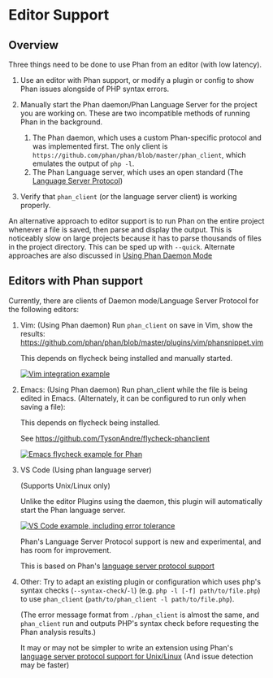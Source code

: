 Editor Support
==============

Overview
--------

Three things need to be done to use Phan from an editor (with low latency).

1. Use an editor with Phan support, or modify a plugin or config to show Phan issues alongside of PHP syntax errors.
2. Manually start the Phan daemon/Phan Language Server for the project you are working on. These are two incompatible methods of running Phan in the background.

   1. The Phan daemon, which uses a custom Phan-specific protocol and was implemented first. The only client is `https://github.com/phan/phan/blob/master/phan_client`, which emulates the output of `php -l`.
   2. The Phan Language server, which uses an open standard (The [Language Server Protocol](https://github.com/Microsoft/language-server-protocol))
3. Verify that `phan_client` (or the language server client) is working properly.

An alternative approach to editor support is to run Phan on the entire project whenever a file is saved, then parse and display the output. This is noticeably slow on large projects because it has to parse thousands of files in the project directory. This can be sped up with `--quick`. Alternate approaches are also discussed in [Using Phan Daemon Mode](https://github.com/phan/phan/wiki/Using-Phan-Daemon-Mode)

Editors with Phan support
-------------------------

Currently, there are clients of Daemon mode/Language Server Protocol for the following editors:

1. Vim: (Using Phan daemon) Run `phan_client` on save in Vim, show the results: https://github.com/phan/phan/blob/master/plugins/vim/phansnippet.vim

   This depends on flycheck being installed and manually started.
   
   [![Vim integration example](https://cloud.githubusercontent.com/assets/1904430/23336381/4210f212-fb83-11e6-9c55-79e0995307b1.png)](https://github.com/phan/phan/blob/master/plugins/vim/phansnippet.vim)


2. Emacs: (Using Phan daemon) Run phan_client while the file is being edited in Emacs. (Alternately, it can be configured to run only when saving a file):

   This depends on flycheck being installed.

   See https://github.com/TysonAndre/flycheck-phanclient

   [![Emacs flycheck example for Phan](https://cloud.githubusercontent.com/assets/1904430/23347092/85da0322-fc54-11e6-8fae-48b7a30d623b.png)](https://github.com/TysonAndre/flycheck-phanclient)

3. VS Code (Using phan language server)

   (Supports Unix/Linux only)

   Unlike the editor Plugins using the daemon, this plugin will automatically start the Phan language server.
   
   [![VS Code example, including error tolerance](https://raw.githubusercontent.com/TysonAndre/vscode-php-phan/master/images/tolerant_parsing.png)](https://github.com/tysonandre/vscode-php-phan)

   Phan's Language Server Protocol support is new and experimental, and has room for improvement.

   This is based on Phan's [language server protocol support](https://github.com/phan/phan/issues/821)

4. Other: Try to adapt an existing plugin or configuration which uses php's syntax checks (`--syntax-check`/`-l`) (e.g. `php -l [-f] path/to/file.php`) to use `phan_client` (`path/to/phan_client -l path/to/file.php`).

   (The error message format from `./phan_client` is almost the same, and `phan_client` run and outputs PHP's syntax check before requesting the Phan analysis results.)

   It may or may not be simpler to write an extension using Phan's [language server protocol support for Unix/Linux](https://github.com/phan/phan/issues/821) (And issue detection may be faster)
